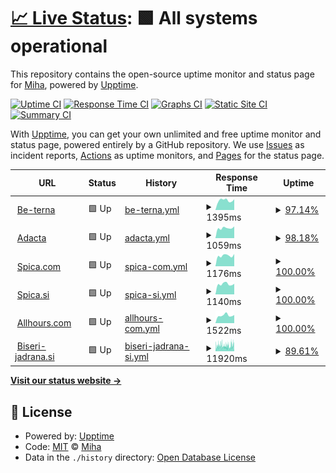 # [📈 Live Status](https://dotsi.github.io/bitamiuptime): <!--live status--> **🟩 All systems operational**

This repository contains the open-source uptime monitor and status page for [Miha](https://dotsi.github.io/bitamiuptime), powered by [Upptime](https://github.com/upptime/upptime).

[![Uptime CI](https://github.com/dotsi/bitamiuptime/workflows/Uptime%20CI/badge.svg)](https://github.com/dotsi/bitamiuptime/actions?query=workflow%3A%22Uptime+CI%22)
[![Response Time CI](https://github.com/dotsi/bitamiuptime/workflows/Response%20Time%20CI/badge.svg)](https://github.com/dotsi/bitamiuptime/actions?query=workflow%3A%22Response+Time+CI%22)
[![Graphs CI](https://github.com/dotsi/bitamiuptime/workflows/Graphs%20CI/badge.svg)](https://github.com/dotsi/bitamiuptime/actions?query=workflow%3A%22Graphs+CI%22)
[![Static Site CI](https://github.com/dotsi/bitamiuptime/workflows/Static%20Site%20CI/badge.svg)](https://github.com/dotsi/bitamiuptime/actions?query=workflow%3A%22Static+Site+CI%22)
[![Summary CI](https://github.com/dotsi/bitamiuptime/workflows/Summary%20CI/badge.svg)](https://github.com/dotsi/bitamiuptime/actions?query=workflow%3A%22Summary+CI%22)

With [Upptime](https://upptime.js.org), you can get your own unlimited and free uptime monitor and status page, powered entirely by a GitHub repository. We use [Issues](https://github.com/dotsi/bitamiuptime/issues) as incident reports, [Actions](https://github.com/dotsi/bitamiuptime/actions) as uptime monitors, and [Pages](https://dotsi.github.io/bitamiuptime) for the status page.

<!--start: status pages-->
<!-- This summary is generated by Upptime (https://github.com/upptime/upptime) -->
<!-- Do not edit this manually, your changes will be overwritten -->
<!-- prettier-ignore -->
| URL | Status | History | Response Time | Uptime |
| --- | ------ | ------- | ------------- | ------ |
| <img alt="" src="https://favicons.githubusercontent.com/www.be-terna.com" height="13"> [Be-terna](https://www.be-terna.com/) | 🟩 Up | [be-terna.yml](https://github.com/dotsi/bitamiuptime/commits/HEAD/history/be-terna.yml) | <details><summary><img alt="Response time graph" src="./graphs/be-terna/response-time-week.png" height="20"> 1395ms</summary><br><a href="https://dotsi.github.io/bitamiuptime/history/be-terna"><img alt="Response time 1341" src="https://img.shields.io/endpoint?url=https%3A%2F%2Fraw.githubusercontent.com%2Fdotsi%2Fbitamiuptime%2FHEAD%2Fapi%2Fbe-terna%2Fresponse-time.json"></a><br><a href="https://dotsi.github.io/bitamiuptime/history/be-terna"><img alt="24-hour response time 1455" src="https://img.shields.io/endpoint?url=https%3A%2F%2Fraw.githubusercontent.com%2Fdotsi%2Fbitamiuptime%2FHEAD%2Fapi%2Fbe-terna%2Fresponse-time-day.json"></a><br><a href="https://dotsi.github.io/bitamiuptime/history/be-terna"><img alt="7-day response time 1395" src="https://img.shields.io/endpoint?url=https%3A%2F%2Fraw.githubusercontent.com%2Fdotsi%2Fbitamiuptime%2FHEAD%2Fapi%2Fbe-terna%2Fresponse-time-week.json"></a><br><a href="https://dotsi.github.io/bitamiuptime/history/be-terna"><img alt="30-day response time 1387" src="https://img.shields.io/endpoint?url=https%3A%2F%2Fraw.githubusercontent.com%2Fdotsi%2Fbitamiuptime%2FHEAD%2Fapi%2Fbe-terna%2Fresponse-time-month.json"></a><br><a href="https://dotsi.github.io/bitamiuptime/history/be-terna"><img alt="1-year response time 1341" src="https://img.shields.io/endpoint?url=https%3A%2F%2Fraw.githubusercontent.com%2Fdotsi%2Fbitamiuptime%2FHEAD%2Fapi%2Fbe-terna%2Fresponse-time-year.json"></a></details> | <details><summary><a href="https://dotsi.github.io/bitamiuptime/history/be-terna">97.14%</a></summary><a href="https://dotsi.github.io/bitamiuptime/history/be-terna"><img alt="All-time uptime 99.83%" src="https://img.shields.io/endpoint?url=https%3A%2F%2Fraw.githubusercontent.com%2Fdotsi%2Fbitamiuptime%2FHEAD%2Fapi%2Fbe-terna%2Fuptime.json"></a><br><a href="https://dotsi.github.io/bitamiuptime/history/be-terna"><img alt="24-hour uptime 79.96%" src="https://img.shields.io/endpoint?url=https%3A%2F%2Fraw.githubusercontent.com%2Fdotsi%2Fbitamiuptime%2FHEAD%2Fapi%2Fbe-terna%2Fuptime-day.json"></a><br><a href="https://dotsi.github.io/bitamiuptime/history/be-terna"><img alt="7-day uptime 97.14%" src="https://img.shields.io/endpoint?url=https%3A%2F%2Fraw.githubusercontent.com%2Fdotsi%2Fbitamiuptime%2FHEAD%2Fapi%2Fbe-terna%2Fuptime-week.json"></a><br><a href="https://dotsi.github.io/bitamiuptime/history/be-terna"><img alt="30-day uptime 99.34%" src="https://img.shields.io/endpoint?url=https%3A%2F%2Fraw.githubusercontent.com%2Fdotsi%2Fbitamiuptime%2FHEAD%2Fapi%2Fbe-terna%2Fuptime-month.json"></a><br><a href="https://dotsi.github.io/bitamiuptime/history/be-terna"><img alt="1-year uptime 99.83%" src="https://img.shields.io/endpoint?url=https%3A%2F%2Fraw.githubusercontent.com%2Fdotsi%2Fbitamiuptime%2FHEAD%2Fapi%2Fbe-terna%2Fuptime-year.json"></a></details>
| <img alt="" src="https://favicons.githubusercontent.com/www.adacta-fintech.com" height="13"> [Adacta](https://www.adacta-fintech.com/) | 🟩 Up | [adacta.yml](https://github.com/dotsi/bitamiuptime/commits/HEAD/history/adacta.yml) | <details><summary><img alt="Response time graph" src="./graphs/adacta/response-time-week.png" height="20"> 1059ms</summary><br><a href="https://dotsi.github.io/bitamiuptime/history/adacta"><img alt="Response time 1134" src="https://img.shields.io/endpoint?url=https%3A%2F%2Fraw.githubusercontent.com%2Fdotsi%2Fbitamiuptime%2FHEAD%2Fapi%2Fadacta%2Fresponse-time.json"></a><br><a href="https://dotsi.github.io/bitamiuptime/history/adacta"><img alt="24-hour response time 1007" src="https://img.shields.io/endpoint?url=https%3A%2F%2Fraw.githubusercontent.com%2Fdotsi%2Fbitamiuptime%2FHEAD%2Fapi%2Fadacta%2Fresponse-time-day.json"></a><br><a href="https://dotsi.github.io/bitamiuptime/history/adacta"><img alt="7-day response time 1059" src="https://img.shields.io/endpoint?url=https%3A%2F%2Fraw.githubusercontent.com%2Fdotsi%2Fbitamiuptime%2FHEAD%2Fapi%2Fadacta%2Fresponse-time-week.json"></a><br><a href="https://dotsi.github.io/bitamiuptime/history/adacta"><img alt="30-day response time 1102" src="https://img.shields.io/endpoint?url=https%3A%2F%2Fraw.githubusercontent.com%2Fdotsi%2Fbitamiuptime%2FHEAD%2Fapi%2Fadacta%2Fresponse-time-month.json"></a><br><a href="https://dotsi.github.io/bitamiuptime/history/adacta"><img alt="1-year response time 1134" src="https://img.shields.io/endpoint?url=https%3A%2F%2Fraw.githubusercontent.com%2Fdotsi%2Fbitamiuptime%2FHEAD%2Fapi%2Fadacta%2Fresponse-time-year.json"></a></details> | <details><summary><a href="https://dotsi.github.io/bitamiuptime/history/adacta">98.18%</a></summary><a href="https://dotsi.github.io/bitamiuptime/history/adacta"><img alt="All-time uptime 99.89%" src="https://img.shields.io/endpoint?url=https%3A%2F%2Fraw.githubusercontent.com%2Fdotsi%2Fbitamiuptime%2FHEAD%2Fapi%2Fadacta%2Fuptime.json"></a><br><a href="https://dotsi.github.io/bitamiuptime/history/adacta"><img alt="24-hour uptime 87.29%" src="https://img.shields.io/endpoint?url=https%3A%2F%2Fraw.githubusercontent.com%2Fdotsi%2Fbitamiuptime%2FHEAD%2Fapi%2Fadacta%2Fuptime-day.json"></a><br><a href="https://dotsi.github.io/bitamiuptime/history/adacta"><img alt="7-day uptime 98.18%" src="https://img.shields.io/endpoint?url=https%3A%2F%2Fraw.githubusercontent.com%2Fdotsi%2Fbitamiuptime%2FHEAD%2Fapi%2Fadacta%2Fuptime-week.json"></a><br><a href="https://dotsi.github.io/bitamiuptime/history/adacta"><img alt="30-day uptime 99.58%" src="https://img.shields.io/endpoint?url=https%3A%2F%2Fraw.githubusercontent.com%2Fdotsi%2Fbitamiuptime%2FHEAD%2Fapi%2Fadacta%2Fuptime-month.json"></a><br><a href="https://dotsi.github.io/bitamiuptime/history/adacta"><img alt="1-year uptime 99.89%" src="https://img.shields.io/endpoint?url=https%3A%2F%2Fraw.githubusercontent.com%2Fdotsi%2Fbitamiuptime%2FHEAD%2Fapi%2Fadacta%2Fuptime-year.json"></a></details>
| <img alt="" src="https://favicons.githubusercontent.com/www.spica.com" height="13"> [Spica.com](https://www.spica.com/) | 🟩 Up | [spica-com.yml](https://github.com/dotsi/bitamiuptime/commits/HEAD/history/spica-com.yml) | <details><summary><img alt="Response time graph" src="./graphs/spica-com/response-time-week.png" height="20"> 1176ms</summary><br><a href="https://dotsi.github.io/bitamiuptime/history/spica-com"><img alt="Response time 1204" src="https://img.shields.io/endpoint?url=https%3A%2F%2Fraw.githubusercontent.com%2Fdotsi%2Fbitamiuptime%2FHEAD%2Fapi%2Fspica-com%2Fresponse-time.json"></a><br><a href="https://dotsi.github.io/bitamiuptime/history/spica-com"><img alt="24-hour response time 1354" src="https://img.shields.io/endpoint?url=https%3A%2F%2Fraw.githubusercontent.com%2Fdotsi%2Fbitamiuptime%2FHEAD%2Fapi%2Fspica-com%2Fresponse-time-day.json"></a><br><a href="https://dotsi.github.io/bitamiuptime/history/spica-com"><img alt="7-day response time 1176" src="https://img.shields.io/endpoint?url=https%3A%2F%2Fraw.githubusercontent.com%2Fdotsi%2Fbitamiuptime%2FHEAD%2Fapi%2Fspica-com%2Fresponse-time-week.json"></a><br><a href="https://dotsi.github.io/bitamiuptime/history/spica-com"><img alt="30-day response time 1210" src="https://img.shields.io/endpoint?url=https%3A%2F%2Fraw.githubusercontent.com%2Fdotsi%2Fbitamiuptime%2FHEAD%2Fapi%2Fspica-com%2Fresponse-time-month.json"></a><br><a href="https://dotsi.github.io/bitamiuptime/history/spica-com"><img alt="1-year response time 1204" src="https://img.shields.io/endpoint?url=https%3A%2F%2Fraw.githubusercontent.com%2Fdotsi%2Fbitamiuptime%2FHEAD%2Fapi%2Fspica-com%2Fresponse-time-year.json"></a></details> | <details><summary><a href="https://dotsi.github.io/bitamiuptime/history/spica-com">100.00%</a></summary><a href="https://dotsi.github.io/bitamiuptime/history/spica-com"><img alt="All-time uptime 99.63%" src="https://img.shields.io/endpoint?url=https%3A%2F%2Fraw.githubusercontent.com%2Fdotsi%2Fbitamiuptime%2FHEAD%2Fapi%2Fspica-com%2Fuptime.json"></a><br><a href="https://dotsi.github.io/bitamiuptime/history/spica-com"><img alt="24-hour uptime 100.00%" src="https://img.shields.io/endpoint?url=https%3A%2F%2Fraw.githubusercontent.com%2Fdotsi%2Fbitamiuptime%2FHEAD%2Fapi%2Fspica-com%2Fuptime-day.json"></a><br><a href="https://dotsi.github.io/bitamiuptime/history/spica-com"><img alt="7-day uptime 100.00%" src="https://img.shields.io/endpoint?url=https%3A%2F%2Fraw.githubusercontent.com%2Fdotsi%2Fbitamiuptime%2FHEAD%2Fapi%2Fspica-com%2Fuptime-week.json"></a><br><a href="https://dotsi.github.io/bitamiuptime/history/spica-com"><img alt="30-day uptime 98.49%" src="https://img.shields.io/endpoint?url=https%3A%2F%2Fraw.githubusercontent.com%2Fdotsi%2Fbitamiuptime%2FHEAD%2Fapi%2Fspica-com%2Fuptime-month.json"></a><br><a href="https://dotsi.github.io/bitamiuptime/history/spica-com"><img alt="1-year uptime 99.63%" src="https://img.shields.io/endpoint?url=https%3A%2F%2Fraw.githubusercontent.com%2Fdotsi%2Fbitamiuptime%2FHEAD%2Fapi%2Fspica-com%2Fuptime-year.json"></a></details>
| <img alt="" src="https://favicons.githubusercontent.com/www.spica.si" height="13"> [Spica.si](https://www.spica.si/) | 🟩 Up | [spica-si.yml](https://github.com/dotsi/bitamiuptime/commits/HEAD/history/spica-si.yml) | <details><summary><img alt="Response time graph" src="./graphs/spica-si/response-time-week.png" height="20"> 1140ms</summary><br><a href="https://dotsi.github.io/bitamiuptime/history/spica-si"><img alt="Response time 1296" src="https://img.shields.io/endpoint?url=https%3A%2F%2Fraw.githubusercontent.com%2Fdotsi%2Fbitamiuptime%2FHEAD%2Fapi%2Fspica-si%2Fresponse-time.json"></a><br><a href="https://dotsi.github.io/bitamiuptime/history/spica-si"><img alt="24-hour response time 1165" src="https://img.shields.io/endpoint?url=https%3A%2F%2Fraw.githubusercontent.com%2Fdotsi%2Fbitamiuptime%2FHEAD%2Fapi%2Fspica-si%2Fresponse-time-day.json"></a><br><a href="https://dotsi.github.io/bitamiuptime/history/spica-si"><img alt="7-day response time 1140" src="https://img.shields.io/endpoint?url=https%3A%2F%2Fraw.githubusercontent.com%2Fdotsi%2Fbitamiuptime%2FHEAD%2Fapi%2Fspica-si%2Fresponse-time-week.json"></a><br><a href="https://dotsi.github.io/bitamiuptime/history/spica-si"><img alt="30-day response time 1199" src="https://img.shields.io/endpoint?url=https%3A%2F%2Fraw.githubusercontent.com%2Fdotsi%2Fbitamiuptime%2FHEAD%2Fapi%2Fspica-si%2Fresponse-time-month.json"></a><br><a href="https://dotsi.github.io/bitamiuptime/history/spica-si"><img alt="1-year response time 1296" src="https://img.shields.io/endpoint?url=https%3A%2F%2Fraw.githubusercontent.com%2Fdotsi%2Fbitamiuptime%2FHEAD%2Fapi%2Fspica-si%2Fresponse-time-year.json"></a></details> | <details><summary><a href="https://dotsi.github.io/bitamiuptime/history/spica-si">100.00%</a></summary><a href="https://dotsi.github.io/bitamiuptime/history/spica-si"><img alt="All-time uptime 99.63%" src="https://img.shields.io/endpoint?url=https%3A%2F%2Fraw.githubusercontent.com%2Fdotsi%2Fbitamiuptime%2FHEAD%2Fapi%2Fspica-si%2Fuptime.json"></a><br><a href="https://dotsi.github.io/bitamiuptime/history/spica-si"><img alt="24-hour uptime 100.00%" src="https://img.shields.io/endpoint?url=https%3A%2F%2Fraw.githubusercontent.com%2Fdotsi%2Fbitamiuptime%2FHEAD%2Fapi%2Fspica-si%2Fuptime-day.json"></a><br><a href="https://dotsi.github.io/bitamiuptime/history/spica-si"><img alt="7-day uptime 100.00%" src="https://img.shields.io/endpoint?url=https%3A%2F%2Fraw.githubusercontent.com%2Fdotsi%2Fbitamiuptime%2FHEAD%2Fapi%2Fspica-si%2Fuptime-week.json"></a><br><a href="https://dotsi.github.io/bitamiuptime/history/spica-si"><img alt="30-day uptime 98.49%" src="https://img.shields.io/endpoint?url=https%3A%2F%2Fraw.githubusercontent.com%2Fdotsi%2Fbitamiuptime%2FHEAD%2Fapi%2Fspica-si%2Fuptime-month.json"></a><br><a href="https://dotsi.github.io/bitamiuptime/history/spica-si"><img alt="1-year uptime 99.63%" src="https://img.shields.io/endpoint?url=https%3A%2F%2Fraw.githubusercontent.com%2Fdotsi%2Fbitamiuptime%2FHEAD%2Fapi%2Fspica-si%2Fuptime-year.json"></a></details>
| <img alt="" src="https://favicons.githubusercontent.com/www.allhours.com" height="13"> [Allhours.com](https://www.allhours.com/) | 🟩 Up | [allhours-com.yml](https://github.com/dotsi/bitamiuptime/commits/HEAD/history/allhours-com.yml) | <details><summary><img alt="Response time graph" src="./graphs/allhours-com/response-time-week.png" height="20"> 1522ms</summary><br><a href="https://dotsi.github.io/bitamiuptime/history/allhours-com"><img alt="Response time 1479" src="https://img.shields.io/endpoint?url=https%3A%2F%2Fraw.githubusercontent.com%2Fdotsi%2Fbitamiuptime%2FHEAD%2Fapi%2Fallhours-com%2Fresponse-time.json"></a><br><a href="https://dotsi.github.io/bitamiuptime/history/allhours-com"><img alt="24-hour response time 1581" src="https://img.shields.io/endpoint?url=https%3A%2F%2Fraw.githubusercontent.com%2Fdotsi%2Fbitamiuptime%2FHEAD%2Fapi%2Fallhours-com%2Fresponse-time-day.json"></a><br><a href="https://dotsi.github.io/bitamiuptime/history/allhours-com"><img alt="7-day response time 1522" src="https://img.shields.io/endpoint?url=https%3A%2F%2Fraw.githubusercontent.com%2Fdotsi%2Fbitamiuptime%2FHEAD%2Fapi%2Fallhours-com%2Fresponse-time-week.json"></a><br><a href="https://dotsi.github.io/bitamiuptime/history/allhours-com"><img alt="30-day response time 1429" src="https://img.shields.io/endpoint?url=https%3A%2F%2Fraw.githubusercontent.com%2Fdotsi%2Fbitamiuptime%2FHEAD%2Fapi%2Fallhours-com%2Fresponse-time-month.json"></a><br><a href="https://dotsi.github.io/bitamiuptime/history/allhours-com"><img alt="1-year response time 1479" src="https://img.shields.io/endpoint?url=https%3A%2F%2Fraw.githubusercontent.com%2Fdotsi%2Fbitamiuptime%2FHEAD%2Fapi%2Fallhours-com%2Fresponse-time-year.json"></a></details> | <details><summary><a href="https://dotsi.github.io/bitamiuptime/history/allhours-com">100.00%</a></summary><a href="https://dotsi.github.io/bitamiuptime/history/allhours-com"><img alt="All-time uptime 99.64%" src="https://img.shields.io/endpoint?url=https%3A%2F%2Fraw.githubusercontent.com%2Fdotsi%2Fbitamiuptime%2FHEAD%2Fapi%2Fallhours-com%2Fuptime.json"></a><br><a href="https://dotsi.github.io/bitamiuptime/history/allhours-com"><img alt="24-hour uptime 100.00%" src="https://img.shields.io/endpoint?url=https%3A%2F%2Fraw.githubusercontent.com%2Fdotsi%2Fbitamiuptime%2FHEAD%2Fapi%2Fallhours-com%2Fuptime-day.json"></a><br><a href="https://dotsi.github.io/bitamiuptime/history/allhours-com"><img alt="7-day uptime 100.00%" src="https://img.shields.io/endpoint?url=https%3A%2F%2Fraw.githubusercontent.com%2Fdotsi%2Fbitamiuptime%2FHEAD%2Fapi%2Fallhours-com%2Fuptime-week.json"></a><br><a href="https://dotsi.github.io/bitamiuptime/history/allhours-com"><img alt="30-day uptime 98.49%" src="https://img.shields.io/endpoint?url=https%3A%2F%2Fraw.githubusercontent.com%2Fdotsi%2Fbitamiuptime%2FHEAD%2Fapi%2Fallhours-com%2Fuptime-month.json"></a><br><a href="https://dotsi.github.io/bitamiuptime/history/allhours-com"><img alt="1-year uptime 99.64%" src="https://img.shields.io/endpoint?url=https%3A%2F%2Fraw.githubusercontent.com%2Fdotsi%2Fbitamiuptime%2FHEAD%2Fapi%2Fallhours-com%2Fuptime-year.json"></a></details>
| <img alt="" src="https://favicons.githubusercontent.com/www.biseri-jadrana.si" height="13"> [Biseri-jadrana.si](https://www.biseri-jadrana.si/) | 🟩 Up | [biseri-jadrana-si.yml](https://github.com/dotsi/bitamiuptime/commits/HEAD/history/biseri-jadrana-si.yml) | <details><summary><img alt="Response time graph" src="./graphs/biseri-jadrana-si/response-time-week.png" height="20"> 11920ms</summary><br><a href="https://dotsi.github.io/bitamiuptime/history/biseri-jadrana-si"><img alt="Response time 10433" src="https://img.shields.io/endpoint?url=https%3A%2F%2Fraw.githubusercontent.com%2Fdotsi%2Fbitamiuptime%2FHEAD%2Fapi%2Fbiseri-jadrana-si%2Fresponse-time.json"></a><br><a href="https://dotsi.github.io/bitamiuptime/history/biseri-jadrana-si"><img alt="24-hour response time 3670" src="https://img.shields.io/endpoint?url=https%3A%2F%2Fraw.githubusercontent.com%2Fdotsi%2Fbitamiuptime%2FHEAD%2Fapi%2Fbiseri-jadrana-si%2Fresponse-time-day.json"></a><br><a href="https://dotsi.github.io/bitamiuptime/history/biseri-jadrana-si"><img alt="7-day response time 11920" src="https://img.shields.io/endpoint?url=https%3A%2F%2Fraw.githubusercontent.com%2Fdotsi%2Fbitamiuptime%2FHEAD%2Fapi%2Fbiseri-jadrana-si%2Fresponse-time-week.json"></a><br><a href="https://dotsi.github.io/bitamiuptime/history/biseri-jadrana-si"><img alt="30-day response time 11412" src="https://img.shields.io/endpoint?url=https%3A%2F%2Fraw.githubusercontent.com%2Fdotsi%2Fbitamiuptime%2FHEAD%2Fapi%2Fbiseri-jadrana-si%2Fresponse-time-month.json"></a><br><a href="https://dotsi.github.io/bitamiuptime/history/biseri-jadrana-si"><img alt="1-year response time 10433" src="https://img.shields.io/endpoint?url=https%3A%2F%2Fraw.githubusercontent.com%2Fdotsi%2Fbitamiuptime%2FHEAD%2Fapi%2Fbiseri-jadrana-si%2Fresponse-time-year.json"></a></details> | <details><summary><a href="https://dotsi.github.io/bitamiuptime/history/biseri-jadrana-si">89.61%</a></summary><a href="https://dotsi.github.io/bitamiuptime/history/biseri-jadrana-si"><img alt="All-time uptime 97.02%" src="https://img.shields.io/endpoint?url=https%3A%2F%2Fraw.githubusercontent.com%2Fdotsi%2Fbitamiuptime%2FHEAD%2Fapi%2Fbiseri-jadrana-si%2Fuptime.json"></a><br><a href="https://dotsi.github.io/bitamiuptime/history/biseri-jadrana-si"><img alt="24-hour uptime 100.00%" src="https://img.shields.io/endpoint?url=https%3A%2F%2Fraw.githubusercontent.com%2Fdotsi%2Fbitamiuptime%2FHEAD%2Fapi%2Fbiseri-jadrana-si%2Fuptime-day.json"></a><br><a href="https://dotsi.github.io/bitamiuptime/history/biseri-jadrana-si"><img alt="7-day uptime 89.61%" src="https://img.shields.io/endpoint?url=https%3A%2F%2Fraw.githubusercontent.com%2Fdotsi%2Fbitamiuptime%2FHEAD%2Fapi%2Fbiseri-jadrana-si%2Fuptime-week.json"></a><br><a href="https://dotsi.github.io/bitamiuptime/history/biseri-jadrana-si"><img alt="30-day uptime 93.53%" src="https://img.shields.io/endpoint?url=https%3A%2F%2Fraw.githubusercontent.com%2Fdotsi%2Fbitamiuptime%2FHEAD%2Fapi%2Fbiseri-jadrana-si%2Fuptime-month.json"></a><br><a href="https://dotsi.github.io/bitamiuptime/history/biseri-jadrana-si"><img alt="1-year uptime 97.02%" src="https://img.shields.io/endpoint?url=https%3A%2F%2Fraw.githubusercontent.com%2Fdotsi%2Fbitamiuptime%2FHEAD%2Fapi%2Fbiseri-jadrana-si%2Fuptime-year.json"></a></details>

<!--end: status pages-->

[**Visit our status website →**](https://dotsi.github.io/bitamiuptime)

## 📄 License

- Powered by: [Upptime](https://github.com/upptime/upptime)
- Code: [MIT](./LICENSE) © [Miha](https://dotsi.github.io/bitamiuptime)
- Data in the `./history` directory: [Open Database License](https://opendatacommons.org/licenses/odbl/1-0/)
